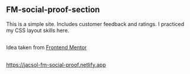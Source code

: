 ## FM-social-proof-section

This is a simple site. Includes customer feedback and ratings.
I practiced my CSS layout skills here.

##

Idea taken from [Frontend Mentor](https://www.frontendmentor.io/challenges/social-proof-section-6e0qTv_bA)

##
https://jacsol-fm-social-proof.netlify.app
